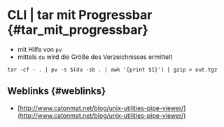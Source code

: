 # CLI \| tar mit Progressbar {#tar_mit_progressbar}

* mit Hilfe von `pv`
* mittels `du` wird die Größe des Verzeichnisses ermittelt

```
tar -cf - . | pv -s $(du -sb . | awk '{print $1}') | gzip > out.tgz
```

## Weblinks {#weblinks}

* [http://www.catonmat.net/blog/unix-utilities-pipe-viewer/](http://www.catonmat.net/blog/unix-utilities-pipe-viewer/)



